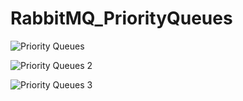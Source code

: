 # RabbitMQ_PriorityQueues

![Priority Queues](https://github.com/luiscoco/RabbitMQ_PriorityQueues/assets/32194879/b796f70f-3f6c-4c40-887e-4058cd2e2606)


![Priority Queues 2](https://github.com/luiscoco/RabbitMQ_PriorityQueues/assets/32194879/5dde33df-4a3f-431d-9dd2-98b4f6d6abf7)


![Priority Queues 3](https://github.com/luiscoco/RabbitMQ_PriorityQueues/assets/32194879/d7f6c27d-366f-44d8-9593-f3278800a768)



